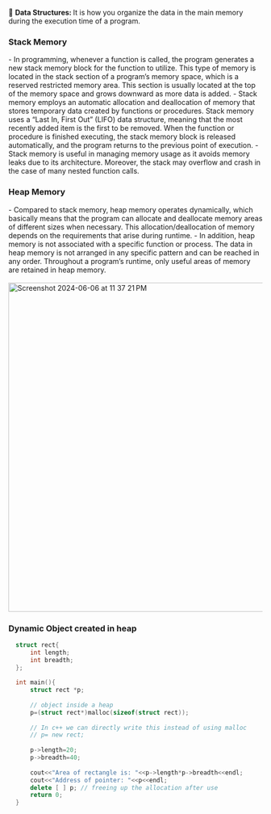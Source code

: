 👾 <b> Data Structures: </b> It is how you organize the data in the main memory during the execution time of a program.

<h3> Stack Memory </h3>
- In programming, whenever a function is called, the program generates a new stack memory block for the function to utilize. This type of memory is located in the stack section of a program’s memory space, which is a reserved restricted memory area. This section is usually located at the top of the memory space and grows downward as more data is added.
- Stack memory employs an automatic allocation and deallocation of memory that stores temporary data created by functions or procedures. Stack memory uses a “Last In, First Out” (LIFO) data structure, meaning that the most recently added item is the first to be removed. When the function or procedure is finished executing, the stack memory block is released automatically, and the program returns to the previous point of execution.
- Stack memory is useful in managing memory usage as it avoids memory leaks due to its architecture. Moreover, the stack may overflow and crash in the case of many nested function calls.

<h3> Heap Memory </h3>
- Compared to stack memory, heap memory operates dynamically, which basically means that the program can allocate and deallocate memory areas of different sizes when necessary. This allocation/deallocation of memory depends on the requirements that arise during runtime.
- In addition, heap memory is not associated with a specific function or process. The data in heap memory is not arranged in any specific pattern and can be reached in any order. Throughout a program’s runtime, only useful areas of memory are retained in heap memory.
<br><br>

<img width="652" alt="Screenshot 2024-06-06 at 11 37 21 PM" src="https://github.com/Swap-Nova/Essential-DS/assets/92979885/730d26d0-21a6-45ad-98fc-f6dac2c0d6ce">

<h3> Dynamic Object created in heap </h3>

```c++
  struct rect{
      int length;
      int breadth;
  };
  
  int main(){
      struct rect *p;
  
      // object inside a heap
      p=(struct rect*)malloc(sizeof(struct rect));
  
      // In c++ we can directly write this instead of using malloc
      // p= new rect;
  
      p->length=20;
      p->breadth=40;
  
      cout<<"Area of rectangle is: "<<p->length*p->breadth<<endl;
      cout<<"Address of pointer: "<<p<<endl;
      delete [ ] p; // freeing up the allocation after use
      return 0;
  }
```
